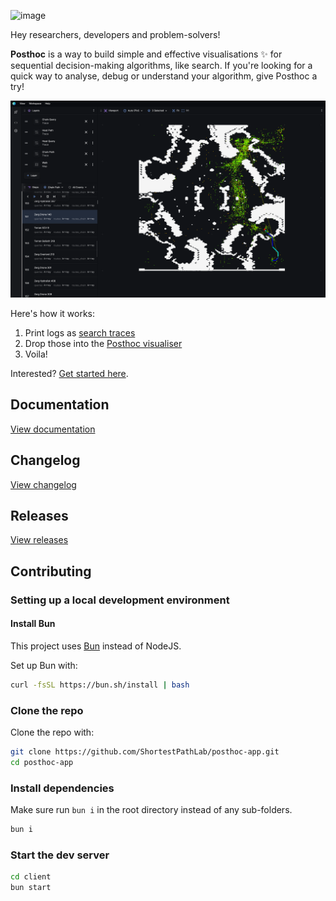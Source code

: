 ![image](https://github.com/ShortestPathLab/posthoc-app/assets/15244945/7ed341b8-1415-4572-9103-5d103bdd7835)

Hey researchers, developers and problem-solvers!

**Posthoc** is a way to build simple and effective visualisations ✨ for sequential decision-making algorithms, like search. If you're looking for a quick way to analyse, debug or understand your algorithm, give Posthoc a try!

![Alt text](./client/src/public/screenshots/0.png)

Here's how it works:

1. Print logs as [search traces](https://posthoc.pathfinding.ai/docs/search-trace)
2. Drop those into the [Posthoc visualiser](https://posthoc.pathfinding.ai/docs/category/posthoc-visualiser)
3. Voila!

Interested? [Get started here](https://posthoc.pathfinding.ai).

## Documentation

[View documentation](https://posthoc.pathfinding.ai)

## Changelog

[View changelog](./docs/changelog.md)

## Releases

[View releases](https://github.com/ShortestPathLab/posthoc-app/releases)

## Contributing

### Setting up a local development environment

#### Install Bun

This project uses [Bun](https://bun.sh) instead of NodeJS.

Set up Bun with:

```bash
curl -fsSL https://bun.sh/install | bash
```

### Clone the repo

Clone the repo with:

```bash
git clone https://github.com/ShortestPathLab/posthoc-app.git
cd posthoc-app
```

### Install dependencies

Make sure run `bun i` in the root directory instead of any sub-folders.

```bash
bun i
```

### Start the dev server

```bash
cd client
bun start
```
